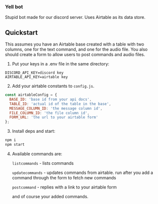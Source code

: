 ### Yell bot

Stupid bot made for our discord server. Uses Airtable as its data store.

## Quickstart

This assumes you have an Airtable base created with a table with two columns, one for the text command, and one for the audio file. You also should create a form to allow users to post commands and audio files.

1. Put your keys in a .env file in the same directory:

```.env
DISCORD_API_KEY=discord key
AIRTABLE_API_KEY=airtable key
```

2. Add your airtable constants to `config.js`.

```js
const airtableConfig = {
  BASE_ID: 'base id from your api docs',
  TABLE_ID: 'actual id of the table in the base',
  MESSAGE_COLUMN_ID: 'the message column id',
  FILE_COLUMN_ID: 'the file column id',
  FORM_URL: 'the url to your airtable form'
};
```

3. Install deps and start:

```sh
npm i
npm start
```

4. Available commands are:

    `listcommands` - lists commands

    `updatecommands` - updates commands from airtable. run after you add a command through the form to fetch new commands

    `postcommand` - replies with a link to your airtable form

    and of course your added commands.
 
